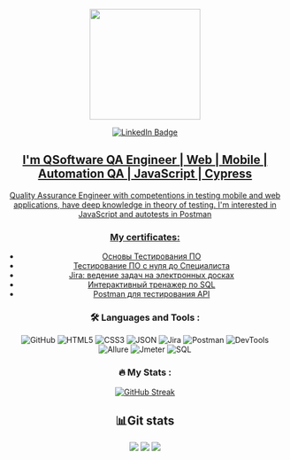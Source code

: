 
<div id="header" align="center">
  <p align='center'>
  <img src='https://user-images.githubusercontent.com/5713670/87202985-820dcb80-c2b6-11ea-9f56-7ec461c497c3.gif' width='200'>
</p>
  <div id="badges">
  <a href="https://www.linkedin.com/in/evgeniy-lapytko/">
    <img src="https://img.shields.io/badge/LinkedIn-blue?style=for-the-badge&logo=linkedin&logoColor=white" alt="LinkedIn Badge"/>
</div>

<img src="https://komarev.com/ghpvc/?username=JackBlaaack&style=flat-square&color=blue" alt=""/>

## I'm QSoftware QA Engineer | Web | Mobile | Automation QA | JavaScript | Cypress 
    
Quality Assurance Engineer with competentions in testing mobile and
web applications, have deep knowledge in theory of testing. I'm
interested in JavaScript and autotests in Postman
  
### My certificates:
- [Основы Тестирования ПО](https://www.linkedin.com/in/evgeniy-lapytko/details/featured/1635492761654/single-media-viewer/?profileId=ACoAADirxJEBu7y5BCkQtllHKS0juPveF-IvGLM)
- [Тестирование ПО с нуля до Специалиста](https://stepik.org/cert/1984285)
- [Jira: ведение задач на электронных досках](https://stepik.org/cert/2030310)
- [Интерактивный тренажер по SQL](https://stepik.org/cert/2018670)
- [Postman для тестирования API](https://stepik.org/cert/1988654)

### :hammer_and_wrench: Languages and Tools :
![GitHub](https://img.shields.io/badge/-GitHub-090909?style=plastic&logo=GitHub&logoColor=47C5FB)
![HTML5](https://img.shields.io/badge/-HTML5-090909?style=plastic&logo=HTML5&logoColor=47C5FB)
![CSS3](https://img.shields.io/badge/-CSS3-090909?style=plastic&logo=CSS3&logoColor=47C5FB)
![JSON](https://img.shields.io/badge/-JSON-090909?style=plastic&logo=JSON&logoColor=47C5FB)
![Jira](https://img.shields.io/badge/-Jira-090909?style=plastic&logo=Jira&logoColor=47C5FB)
![Postman](https://img.shields.io/badge/-Postman-090909?style=plastic&logo=Postman&logoColor=47C5FB)
![DevTools](https://img.shields.io/badge/-DevTools-090909?style=plastic&logo=DevTools&logoColor=47C5FB)
![Allure](https://img.shields.io/badge/-Allure-090909?style=plastic&logo=AppacheAllure&logoColor=47C5FB)
![Jmeter](https://img.shields.io/badge/-Jmeter-090909?style=plastic&logo=Appache&logoColor=47C5FB)
![SQL](https://img.shields.io/badge/-SQL-090909?style=plastic&logo=SQL&logoColor=47C5FB)



### :fire: My Stats :

[![GitHub Streak](http://github-readme-streak-stats.herokuapp.com?user=JackBlaaack&theme=dark&border_radius=10&date_format=j%20M%5B%20Y%5D&mode=weekly)](https://git.io/streak-stats)


## :bar_chart:Git stats

![](http://github-profile-summary-cards.vercel.app/api/cards/stats?username=JackBlaaack&theme=tokyonight)
![](http://github-profile-summary-cards.vercel.app/api/cards/repos-per-language?username=JackBlaaack&theme=tokyonight)
![](https://github-profile-summary-cards.vercel.app/api/cards/profile-details?username=JackBlaaack&theme=tokyonight)
